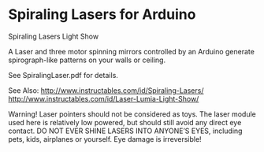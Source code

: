 # Spiraling Lasers for Arduino

Spiraling Lasers Light Show 

A Laser and three motor spinning mirrors controlled by an Arduino generate spirograph-like patterns on your walls or ceiling. 


See SpiralingLaser.pdf for details.


See Also:
http://www.instructables.com/id/Spiraling-Lasers/
http://www.instructables.com/id/Laser-Lumia-Light-Show/


Warning! Laser pointers should not be considered as toys. The laser module used here is relatively low powered, but should still avoid any direct eye contact. DO NOT EVER SHINE LASERS INTO ANYONE’S EYES, including pets, kids, airplanes or yourself. Eye damage is irreversible! 

